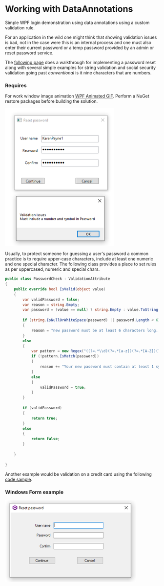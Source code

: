 # Working with DataAnnotations

Simple WPF login demonstration using data annotations using a custom validation rule.

For an application in the wild one might think that showing validation issues is bad, not in the case were this is an internal process and one must also enter their current password or a temp password provided by an admin or reset password service.

The [following page](https://github.com/karenpayneoregon/wpf-login-annotations-cs/blob/master/Article/article.md) does a walkthrough for implementing a password reset along with several simple examples for string validation and social security validation going past *conventional* is it nine characters that are numbers.

### Requires

For work window image animation [WPF Animated GIF](http://example.com). Perform a NuGet restore packages before building the solution.

![screenshot](assets/Login.png)

Usually, to protect someone for guessing a user's password a common practice is to require upper-case characters, include at least one numeric and one special character. The following class provides a place to set rules as per uppercased, numeric and special chars.

```csharp
public class PasswordCheck : ValidationAttribute
{
    public override bool IsValid(object value)
    {
        var validPassword = false;
        var reason = string.Empty;
        var password = (value == null) ? string.Empty : value.ToString();

        if (string.IsNullOrWhiteSpace(password) || password.Length < 6)
        {
            reason = "new password must be at least 6 characters long. ";
        }
        else
        {
            var pattern = new Regex("((?=.*\\d)(?=.*[a-z])(?=.*[A-Z])(?=.*[@#$%]).{6,20})");
            if (!pattern.IsMatch(password))
            {
                reason += "Your new password must contain at least 1 symbol character and number.";
            }
            else
            {
                validPassword = true;
            }
        }

        if (validPassword)
        {
            return true;
        }
        else
        {
            return false;
        }

    }

}
```
Another example would be validation on a credit card using the following [code sample](https://benjii.me/2010/11/credit-card-validator-attribute-for-asp-net-mvc-3/).

### Windows Form example

![screenshot](assets/Login1.png)